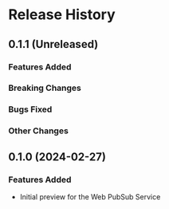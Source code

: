 # Release History

## 0.1.1 (Unreleased)

### Features Added

### Breaking Changes

### Bugs Fixed

### Other Changes

## 0.1.0 (2024-02-27)

### Features Added

- Initial preview for the Web PubSub Service
